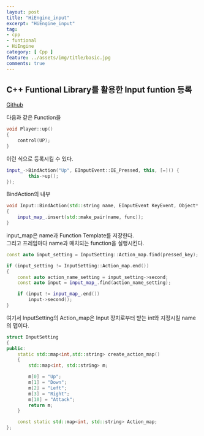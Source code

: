 ```yaml
---
layout: post
title: "HiEngine_input"
excerpt: "HiEngine_input"
tag:
- cpp
- funtional
- HiEngine
category: [ Cpp ]
feature: ../assets/img/title/basic.jpg
comments: true
---
```


## C++ Funtional Library를 활용한 Input funtion 등록

[Github](https://github.com/BudlePlay/Hi-Engine2_forLEDMatrix_Linux)


다음과 같은 Function을 
```cpp
void Player::up()
{
	control(UP);
}
```



이런 식으로 등록시킬 수 있다.   
```cpp
input_->BindAction("Up", EInputEvent::IE_Pressed, this, [=]() {
		this->up();
});
```



BindAction의 내부
```cpp
void Input::BindAction(std::string name, EInputEvent KeyEvent, Object* object, const std::function<void()>& func)
{
	input_map_.insert(std::make_pair(name, func));
}
```



input_map은 name과 Function Template를 저장한다.  
그리고 프레임마다 name과 매치되는 function을 실행시킨다.

```cpp
const auto input_setting = InputSetting::Action_map.find(pressed_key);

if (input_setting != InputSetting::Action_map.end())
{
    const auto action_name_setting = input_setting->second;
    const auto input = input_map_.find(action_name_setting);

    if (input != input_map_.end())
        input->second();
}
```




여기서 InputSetting의 Action_map은 Input 장치로부터 받는 int와 지정시킬 name의 맵이다.

```cpp
struct InputSetting
{
public:
	static std::map<int,std::string> create_action_map()
	{
		std::map<int, std::string> m;

		m[0] = "Up";
		m[1] = "Down";
		m[2] = "Left";
		m[3] = "Right";
		m[10] = "Attack";
		return m;
	}

	const static std::map<int, std::string> Action_map;
};
```


